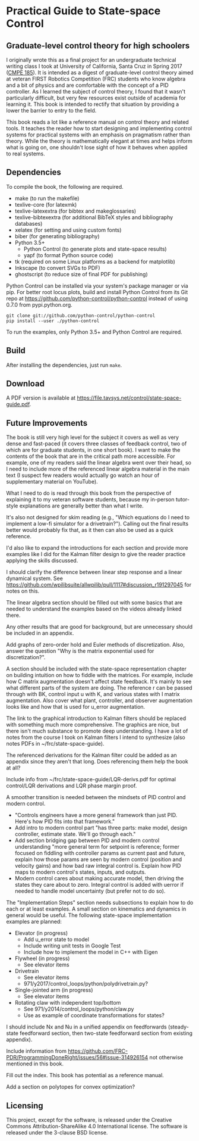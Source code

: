 # Practical Guide to State-space Control
## Graduate-level control theory for high schoolers

I originally wrote this as a final project for an undergraduate technical
writing class I took at University of California, Santa Cruz in Spring 2017
([CMPE 185](https://cmpe185-spring17-01.courses.soe.ucsc.edu/)). It is intended
as a digest of graduate-level control theory aimed at veteran FIRST Robotics
Competition (FRC) students who know algebra and a bit of physics and are
comfortable with the concept of a PID controller. As I learned the subject of
control theory, I found that it wasn't particularly difficult, but very few
resources exist outside of academia for learning it. This book is intended to
rectify that situation by providing a lower the barrier to entry to the field.

This book reads a lot like a reference manual on control theory and related
tools. It teaches the reader how to start designing and implementing control
systems for practical systems with an emphasis on pragmatism rather than theory.
While the theory is mathematically elegant at times and helps inform what is
going on, one shouldn't lose sight of how it behaves when applied to real
systems.

## Dependencies

To compile the book, the following are required.

* make (to run the makefile)
* texlive-core (for latexmk)
* texlive-latexextra (for bibtex and makeglossaries)
* texlive-bibtexextra (for additional BibTeX styles and bibliography databases)
* xelatex (for setting and using custom fonts)
* biber (for generating bibliography)
* Python 3.5+
  * Python Control (to generate plots and state-space results)
  * yapf (to format Python source code)
* tk (required on some Linux platforms as a backend for matplotlib)
* Inkscape (to convert SVGs to PDF)
* ghostscript (to reduce size of final PDF for publishing)

Python Control can be installed via your system's package manager or via pip.
For better root locus plots, build and install Python Control from its Git repo
at https://github.com/python-control/python-control instead of using 0.7.0 from
pypi.python.org.

```
git clone git://github.com/python-control/python-control
pip install --user ./python-control
```

To run the examples, only Python 3.5+ and Python Control are required.

## Build

After installing the dependencies, just run `make`.

## Download

A PDF version is available at https://file.tavsys.net/control/state-space-guide.pdf.

## Future Improvements

The book is still very high level for the subject it covers as well as very
dense and fast-paced (it covers three classes of feedback control, two of which
are for graduate students, in one short book). I want to make the contents of
the book that are in the critical path more accessible. For example, one of my
readers said the linear algebra went over their head, so I need to include more
of the referenced linear algebra material in the main text (I suspect few
readers would actually go watch an hour of supplementary material on YouTube).

What I need to do is read through this book from the perspective of explaining
it to my veteran software students, because my in-person tutor-style
explanations are generally better than what I write.

It's also not designed for skim reading (e.g., "Which equations do I need to
implement a low-fi simulator for a drivetrain?"). Calling out the final results
better would probably fix that, as it then can also be used as a quick
reference.

I'd also like to expand the introductions for each section and provide more
examples like I did for the Kalman filter design to give the reader practice
applying the skills discussed.

I should clarify the difference between linear step response and a linear
dynamical system. See
https://github.com/wpilibsuite/allwpilib/pull/1117#discussion_r191297045 for
notes on this.

The linear algebra section should be filled out with some basics that are needed
to understand the examples based on the videos already linked there.

Any other results that are good for background, but are unnecessary should be
included in an appendix.

Add graphs of zero-order hold and Euler methods of discretization. Also, answer
the question "Why is the matrix exponential used for discretization?".

A section should be included with the state-space representation chapter on
building intuition on how to fiddle with the matrices. For example, include how
C matrix augmentation doesn't affect state feedback. It's mainly to see what
different parts of the system are doing. The reference r can be passed through
with BK, control input u with K, and various states with I matrix augmentation.
Also cover what plant, controller, and observer augmentation looks like and how
that is used for u_error augmentation.

The link to the graphical introduction to Kalman filters should be replaced with
something much more comprehensive. The graphics are nice, but there isn't much
substance to promote deep understanding. I have a lot of notes from the course I
took on Kalman filters I intend to synthesize (also notes PDFs in
~/frc/state-space-guide).

The referenced derivations for the Kalman filter could be added as an appendix
since they aren't that long. Does referencing them help the book at all?

Include info from ~/frc/state-space-guide/LQR-derivs.pdf for optimal control/LQR
derivations and LQR phase margin proof.

A smoother transition is needed between the mindsets of PID control and modern
control.

* "Controls engineers have a more general framework than just PID. Here's how
  PID fits into that framework."
* Add intro to modern control part "has three parts: make model, design
  controller, estimate state. We'll go through each."
* Add section bridging gap between PID and modern control understanding "more
  general term for setpoint is reference; former focused on fiddling with
  controller params as current past and future, explain how those params are
  seen by modern control (position and velocity gains) and how bad raw integral
  control is. Explain how PID maps to modern control's states, inputs, and
  outputs.
* Modern control cares about making accurate model, then driving the states they
  care about to zero. Integral control is added with uerror if needed to handle
  model uncertainty (but prefer not to do so).

The "Implementation Steps" section needs subsections to explain how to do each
or at least examples. A small section on kinematics and dynamics in general
would be useful. The following state-space implementation examples are planned:

* Elevator (in progress)
  * Add u_error state to model
  * Include writing unit tests in Google Test
  * Include how to implement the model in C++ with Eigen
* Flywheel (in progress)
  * See elevator items
* Drivetrain
  * See elevator items
  * 971/y2017/control_loops/python/polydrivetrain.py?
* Single-jointed arm (in progress)
  * See elevator items
* Rotating claw with independent top/bottom
  * See 971/y2014/control_loops/python/claw.py
  * Use as example of coordinate transformations for states?

I should include Nx and Nu in a unified appendix on feedforwards (steady-state
feedforward section, then two-state feedforward section from existing appendix).

Include information from
https://github.com/FRC-PDR/ProgrammingDoneRight/issues/56#issue-314926154 not
otherwise mentioned in this book.

Fill out the index. This book has potential as a reference manual.

Add a section on polytopes for convex optimization?

## Licensing

This project, except for the software, is released under the Creative Commons
Attribution-ShareAlike 4.0 International license. The software is released under
the 3-clause BSD license.
